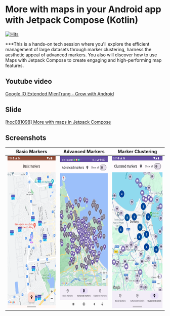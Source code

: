 # More with maps in your Android app with Jetpack Compose (Kotlin)

[![Hits](https://hits.seeyoufarm.com/api/count/incr/badge.svg?url=https%3A%2F%2Fgithub.com%2Fhoc081098%2FMaps-Jetpack-Compose&count_bg=%2379C83D&title_bg=%23555555&icon=&icon_color=%23E7E7E7&title=hits&edge_flat=false)](https://hits.seeyoufarm.com)

***This is a hands-on tech session where you'll explore the efficient management of large datasets
through marker clustering, harness the aesthetic appeal of advanced markers.
You also will discover how to use Maps with Jetpack Compose to create engaging and high-performing
map features.

## Youtube video

[Google IO Extended MienTrung - Grow with Android](https://www.youtube.com/live/kyOiF010rDc?si=22ooH2ieeszCth3V&t=2774)

## Slide

[[hoc081098] More with maps in Jetpack Compose](https://docs.google.com/presentation/d/1Tl_Eq1zhUr7yNqwHrTRuo0ovlVO9QzD8kcTRY5uEPfU/edit?usp=sharing)

## Screenshots

| Basic Markers                   | Advanced Markers                      | Marker Clustering                       |
|---------------------------------|---------------------------------------|-----------------------------------------|
| <img src="screenshots/basic.png" height="480" /> | <img src="screenshots/advanced.jpg" height="480" /> | <img src="screenshots/clustered.png" height="480" /> |
